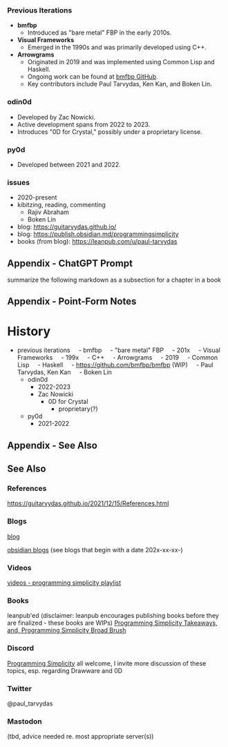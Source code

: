 
### Previous Iterations

- **bmfbp**
  - Introduced as "bare metal" FBP in the early 2010s.
- **Visual Frameworks**
  - Emerged in the 1990s and was primarily developed using C++.
- **Arrowgrams**
  - Originated in 2019 and was implemented using Common Lisp and Haskell.
  - Ongoing work can be found at [bmfbp GitHub](https://github.com/bmfbp/bmfbp).
  - Key contributors include Paul Tarvydas, Ken Kan, and Boken Lin.

### odin0d

- Developed by Zac Nowicki.
- Active development spans from 2022 to 2023.
- Introduces "0D for Crystal," possibly under a proprietary license.

### py0d

- Developed between 2021 and 2022.

### issues
- 2020-present
- kibitzing, reading, commenting
	- Rajiv Abraham
	- Boken Lin
- blog: https://guitarvydas.github.io/
- blog: https://publish.obsidian.md/programmingsimplicity
- books (from blog): https://leanpub.com/u/paul-tarvydas


## Appendix - ChatGPT Prompt
summarize the following markdown as a subsection for a chapter in a book
## Appendix - Point-Form Notes


# History
- previous iterations
    - bmfbp
	    - "bare metal" FBP
	    - 201x
    - Visual Frameworks
	    - 199x
	    - C++
    - Arrowgrams
	    - 2019
	    - Common Lisp
	    - Haskell
	    - https://github.com/bmfbp/bmfbp (WIP)
	    - Paul Tarvydas, Ken Kan
	    - Boken Lin
	- odin0d
		- 2022-2023
		- Zac Nowicki
			- 0D for Crystal
				- proprietary(?)
	- py0d
		- 2021-2022


## Appendix - See Also

## See Also

### References

https://guitarvydas.github.io/2021/12/15/References.html

### Blogs
[blog](https://guitarvydas.github.io/)

[obsidian blogs](https://publish.obsidian.md/programmingsimplicity) (see blogs that begin with a date 202x-xx-xx-)
### Videos
[videos - programming simplicity playlist](https://www.youtube.com/@programmingsimplicity2980)
### Books
leanpub'ed (disclaimer: leanpub encourages publishing books before they are finalized - these books are WIPs)
[Programming Simplicity Takeaways, and, Programming Simplicity Broad Brush](https://leanpub.com/u/paul-tarvydas)
### Discord
[Programming Simplicity](https://discord.gg/Jjx62ypR) all welcome, I invite more discussion of these topics, esp. regarding Drawware and 0D
### Twitter
@paul_tarvydas
### Mastodon
(tbd, advice needed re. most appropriate server(s))

<script src="https://utteranc.es/client.js" 
        repo="guitarvydas/guitarvydas.github.io" 
        issue-term="pathname" 
        theme="github-light" 
        crossorigin="anonymous" 
        async> 
</script> 
